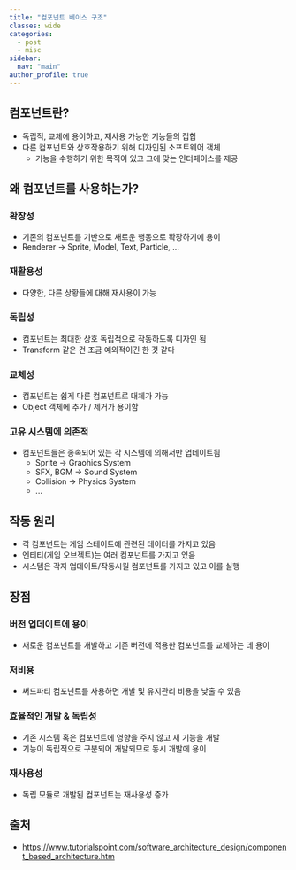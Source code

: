 ```yaml
---
title: "컴포넌트 베이스 구조"
classes: wide
categories: 
  - post
  - misc
sidebar:
  nav: "main"
author_profile: true
---
```


## 컴포넌트란?
* 독립적, 교체에 용이하고, 재사용 가능한 기능들의 집합
* 다른 컴포넌트와 상호작용하기 위해 디자인된 소프트웨어 객체
  * 기능을 수행하기 위한 목적이 있고 그에 맞는 인터페이스를 제공

## 왜 컴포넌트를 사용하는가?
### 확장성
* 기존의 컴포넌트를 기반으로 새로운 행동으로 확장하기에 용이
* Renderer -> Sprite, Model, Text, Particle, ...

### 재활용성 
* 다양한, 다른 상황들에 대해 재사용이 가능

### 독립성
* 컴포넌트는 최대한 상호 독립적으로 작동하도록 디자인 됨
* Transform 같은 건 조금 예외적이긴 한 것 같다

### 교체성 
* 컴포넌트는 쉽게 다른 컴포넌트로 대체가 가능
* Object 객체에 추가 / 제거가 용이함

### 고유 시스템에 의존적
* 컴포넌트들은 종속되어 있는 각 시스템에 의해서만 업데이트됨
  * Sprite -> Graohics System
  * SFX, BGM -> Sound System
  * Collision -> Physics System
  * ...
  
## 작동 원리
- 각 컴포넌트는 게임 스테이트에 관련된 데이터를 가지고 있음
- 엔티티(게임 오브젝트)는 여러 컴포넌트를 가지고 있음
- 시스템은 각자 업데이트/작동시킬 컴포넌트를 가지고 있고 이를 실행

## 장점
### 버전 업데이트에 용이
* 새로운 컴포넌트를 개발하고 기존 버전에 적용한 컴포넌트를 교체하는 데 용이

### 저비용
* 써드파티 컴포넌트를 사용하면 개발 및 유지관리 비용을 낮출 수 있음

### 효율적인 개발 & 독립성
* 기존 시스템 혹은 컴포넌트에 영향을 주지 않고 새 기능을 개발
* 기능이 독립적으로 구분되어 개발되므로 동시 개발에 용이

### 재사용성
* 독립 모듈로 개발된 컴포넌트는 재사용성 증가   

## 출처
* <https://www.tutorialspoint.com/software_architecture_design/component_based_architecture.htm>
